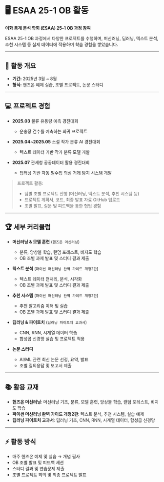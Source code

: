 # 🖥️ ESAA 25-1 OB 활동
**이화 통계 분석 학회 (ESAA) 25-1 OB 과정 참여**

ESAA 25-1 OB 과정에서 다양한 프로젝트를 수행하며, 머신러닝, 딥러닝, 텍스트 분석, 추천 시스템 등 실제 데이터에 적용하며 학습 경험을 쌓았습니다.  

---

## 📌 활동 개요
- **기간:** 2025년 3월 ~ 8월  
- **형식:** 핸즈온 예제 실습, 조별 프로젝트, 논문 스터디  

---

## 💻 프로젝트 경험

- **2025.03** 물류 유통량 예측 경진대회  
  - 운송장 건수를 예측하는 회귀 프로젝트

- **2025.04~2025.05** 소설 작가 분류 AI 경진대회  
  - 텍스트 데이터 기반 작가 분류 모델 개발  

- **2025.07** 관세청 공공데이터 활용 경진대회  
  - 딥러닝 기반 자동 밀수입 의심 거래 탐지 시스템 개발  

> 프로젝트 활동:  
> - 팀별 조별 프로젝트 진행 (머신러닝, 텍스트 분석, 추천 시스템 등)  
> - 프로젝트 계획서, 코드, 최종 발표 자료 GitHub 업로드  
> - 조별 발표, 질문 및 피드백을 통한 협업 경험  

---

## 🏆 세부 커리큘럼

- **머신러닝 & 모델 훈련** (`핸즈온 머신러닝`)  
  - 분류, 앙상블 학습, 랜덤 포레스트, 비지도 학습  
  - OB 조별 과제 발표 및 스터디 결과 제출  

- **텍스트 분석** (`파이썬 머신러닝 완벽 가이드 개정2판`)  
  - 텍스트 데이터 전처리, 분석, 시각화  
  - OB 조별 과제 발표 및 스터디 결과 제출  

- **추천 시스템** (`파이썬 머신러닝 완벽 가이드 개정2판`)  
  - 추천 알고리즘 이해 및 실습  
  - OB 조별 과제 발표 및 스터디 결과 제출  

- **딥러닝 & 파이토치** (`딥러닝 파이토치 교과서`)  
  - CNN, RNN, 시계열 데이터 학습  
  - 합성곱 신경망 실습 및 프로젝트 적용  

- **논문 스터디**  
  - AI/ML 관련 최신 논문 선정, 요약, 발표  
  - 조별 질의응답 및 보고서 제출  

---

## 📚 활용 교재
- **핸즈온 머신러닝**: 머신러닝 기초, 분류, 모델 훈련, 앙상블 학습, 랜덤 포레스트, 비지도 학습  
- **파이썬 머신러닝 완벽 가이드 개정2판**: 텍스트 분석, 추천 시스템, 실습 예제  
- **딥러닝 파이토치 교과서**: 딥러닝 기초, CNN, RNN, 시계열 데이터, 합성곱 신경망  

---

## ⚡ 활동 방식
- 매주 핸즈온 예제 및 실습 → 개념 필사  
- OB 조별 발표 및 피드백 세션  
- 스터디 결과 및 연습문제 제출  
- 조별 프로젝트 회의 및 최종 프로젝트 발표  

